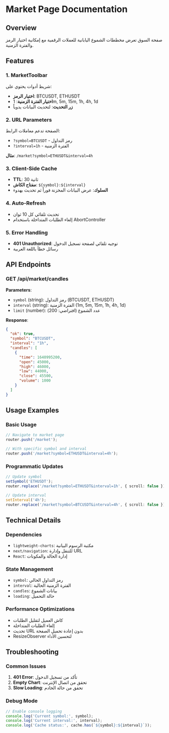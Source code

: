 # Market Page Documentation

## Overview
صفحة السوق تعرض مخططات الشموع اليابانية للعملات الرقمية مع إمكانية اختيار الرمز والفترة الزمنية.

## Features

### 1. MarketToolbar
شريط أدوات يحتوي على:
- **اختيار الرمز**: BTCUSDT, ETHUSDT
- **اختيار الفترة الزمنية**: 1m, 5m, 15m, 1h, 4h, 1d
- **زر التحديث**: لتحديث البيانات يدوياً

### 2. URL Parameters
الصفحة تدعم معاملات الرابط:
- `?symbol=BTCUSDT` - رمز التداول
- `?interval=1h` - الفترة الزمنية

**مثال**: `/market?symbol=ETHUSDT&interval=4h`

### 3. Client-Side Cache
- **TTL**: 30 ثانية
- **مفتاح الكاش**: `${symbol}:${interval}`
- **السلوك**: عرض البيانات المخزنة فوراً ثم تحديث بهدوء

### 4. Auto-Refresh
- تحديث تلقائي كل 10 ثوان
- إلغاء الطلبات المتداخلة باستخدام AbortController

### 5. Error Handling
- **401 Unauthorized**: توجيه تلقائي لصفحة تسجيل الدخول
- رسائل خطأ باللغة العربية

## API Endpoints

### GET /api/market/candles
**Parameters**:
- `symbol` (string): رمز التداول (BTCUSDT, ETHUSDT)
- `interval` (string): الفترة الزمنية (1m, 5m, 15m, 1h, 4h, 1d)
- `limit` (number): عدد الشموع (افتراضي: 200)

**Response**:
```json
{
  "ok": true,
  "symbol": "BTCUSDT",
  "interval": "1h",
  "candles": [
    {
      "time": 1640995200,
      "open": 45000,
      "high": 46000,
      "low": 44000,
      "close": 45500,
      "volume": 1000
    }
  ]
}
```

## Usage Examples

### Basic Usage
```typescript
// Navigate to market page
router.push('/market');

// With specific symbol and interval
router.push('/market?symbol=ETHUSDT&interval=4h');
```

### Programmatic Updates
```typescript
// Update symbol
setSymbol('ETHUSDT');
router.replace('/market?symbol=ETHUSDT&interval=1h', { scroll: false });

// Update interval
setInterval('4h');
router.replace('/market?symbol=BTCUSDT&interval=4h', { scroll: false });
```

## Technical Details

### Dependencies
- `lightweight-charts`: مكتبة الرسوم البيانية
- `next/navigation`: للتنقل وإدارة URL
- `React`: إدارة الحالة والمكونات

### State Management
- `symbol`: رمز التداول الحالي
- `interval`: الفترة الزمنية الحالية
- `candles`: بيانات الشموع
- `loading`: حالة التحميل

### Performance Optimizations
- كاش العميل لتقليل الطلبات
- إلغاء الطلبات المتداخلة
- تحديث URL بدون إعادة تحميل الصفحة
- ResizeObserver لتحسين الأداء

## Troubleshooting

### Common Issues
1. **401 Error**: تأكد من تسجيل الدخول
2. **Empty Chart**: تحقق من اتصال الإنترنت
3. **Slow Loading**: تحقق من حالة الخادم

### Debug Mode
```typescript
// Enable console logging
console.log('Current symbol:', symbol);
console.log('Current interval:', interval);
console.log('Cache status:', cache.has(`${symbol}:${interval}`));
```
